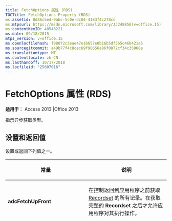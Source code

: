 ```yaml
---
title: FetchOptions 属性 (RDS)
TOCTitle: FetchOptions Property (RDS)
ms:assetid: 0d86c5e4-9abc-5c0e-dc04-4183f4c278cc
ms:mtpsurl: https://msdn.microsoft.com/library/JJ248856(v=office.15)
ms:contentKeyID: 48543221
ms.date: 09/18/2015
mtps_version: v=office.15
ms.openlocfilehash: f98872c3eae47e1b657e0b16b5df5b5c46b421a5
ms.sourcegitcommit: a49b77f4c8cec69f90656a86f0872cf34c35968e
ms.translationtype: MT
ms.contentlocale: zh-CN
ms.lasthandoff: 10/17/2018
ms.locfileid: "25607016"
---
```

# <a name="fetchoptions-property-rds"></a>FetchOptions 属性 (RDS)


**适用于**： Access 2013 |Office 2013

指示异步获取类型。

## <a name="setting-and-return-values"></a>设置和返回值

设置或返回下列值之一。

<table>
<colgroup>
<col style="width: 50%" />
<col style="width: 50%" />
</colgroup>
<thead>
<tr class="header">
<th><p>常量</p></th>
<th><p>说明</p></th>
</tr>
</thead>
<tbody>
<tr class="odd">
<td><p><strong>adcFetchUpFront</strong></p></td>
<td><p>在控制返回到应用程序之前获取 <a href="recordset-object-ado.md">Recordset</a> 的所有记录。在获取完整的 <strong>Recordset</strong> 之后才允许应用程序对其执行操作。</p></td>
</tr>
<tr class="even">
<td><p><strong>adcFetchBackground</strong></p></td>
<td><p>只要获取了首批记录，控制即可返回到应用程序。对试图访问未在首批获取的记录进行的后续读取，<strong>Recordset</strong> 将延迟到实际获取待查的记录之后，届时控制将返回到应用程序。</p></td>
</tr>
<tr class="odd">
<td><p><strong>adcFetchAsync</strong></p></td>
<td><p>该值为默认值。在后台获取记录时控制将立刻返回至应用程序。如果应用程序试图读取尚未获取的记录，则将读取最接近所发现的记录的记录，且控制将立刻返回，指示已到达 <strong>Recordset</strong> 的当前末尾处。例如，尽管会有更多记录继续填充 <strong>Recordset</strong>，调用 <a href="movefirst-movelast-movenext-and-moveprevious-methods-rds.md">MoveLast</a> 会始终将当前记录位置移动到实际获取的最后一条记录。</p></td>
</tr>
</tbody>
</table>



> [!NOTE]
> <P>[!注释] 使用这些常量的每个客户端可执行文件必须提供其声明。可从位于 C:\Program Files\Common Files\System\MSADC 文件夹中的 Adcvbs.inc 文件剪切并粘贴所需的常量声明。</P>



## <a name="remarks"></a>备注

<<<<<<< 标头中 Web 应用程序中，将通常想要使用**adcFetchAsync** （默认值），因为它提供了更好的性能。 而在已编译的客户端应用程序中，通常会使用 **adcFetchBackground** 。
=== 在 web 应用程序，您通常需要使用**adcFetchAsync** （默认值），因为它提供了更好的性能。 而在已编译的客户端应用程序中，通常会使用 **adcFetchBackground** 。
>>>>>>> master

